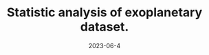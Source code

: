---
layout: project
title: "Statistic analysis of exoplanetary dataset."
date: 2023-06-4
url: https://github.com/jakvitov/exoplanets_statistics/exoplanets_statistics/blob/master/exoplanet_data_analysis.ipynb
description: "This project is about full data analysis of dataset from Keggle containg all sorts of data about exoplanets and their discoveries. This originated as school project, therefore the whole python notebook is written in Czech. Project includes data cleaning, theoretical statistical part, applied calculations on data and conclusions."
image: "/assets/images/exoplanetary-statistics.png"
---